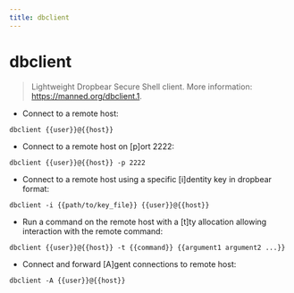```yaml
---
title: dbclient
---
```

# dbclient

> Lightweight Dropbear Secure Shell client.
> More information: <https://manned.org/dbclient.1>.

- Connect to a remote host:

`dbclient {{user}}@{{host}}`

- Connect to a remote host on [p]ort 2222:

`dbclient {{user}}@{{host}} -p 2222`

- Connect to a remote host using a specific [i]dentity key in dropbear format:

`dbclient -i {{path/to/key_file}} {{user}}@{{host}}`

- Run a command on the remote host with a [t]ty allocation allowing interaction with the remote command:

`dbclient {{user}}@{{host}} -t {{command}} {{argument1 argument2 ...}}`

- Connect and forward [A]gent connections to remote host:

`dbclient -A {{user}}@{{host}}`

